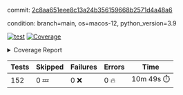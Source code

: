 commit: [2c8aa651eee8c13a24b356159668b2571d4a48a6](https://github.com/rcmdnk/homebrew-file/tree/2c8aa651eee8c13a24b356159668b2571d4a48a6)

condition: branch=main, os=macos-12, python_version=3.9

[![test](https://github.com/rcmdnk/homebrew-file/actions/workflows/test.yml/badge.svg)](https://github.com/rcmdnk/homebrew-file/actions/runs/6152433451)
<a href="https://github.com/rcmdnk/homebrew-file/blob/2c8aa651eee8c13a24b356159668b2571d4a48a6/README.md"><img alt="Coverage" src="https://img.shields.io/badge/Coverage-54%25-orange.svg" /></a><details><summary>Coverage Report </summary><table><tr><th>File</th><th>Stmts</th><th>Miss</th><th>Cover</th><th>Missing</th></tr><tbody><tr><td colspan="5"><b>bin</b></td></tr><tr><td>&nbsp; &nbsp;<a href="https://github.com/rcmdnk/homebrew-file/blob/2c8aa651eee8c13a24b356159668b2571d4a48a6/bin/brew-file">brew-file</a></td><td>1884</td><td>861</td><td>54%</td><td><a href="https://github.com/rcmdnk/homebrew-file/blob/2c8aa651eee8c13a24b356159668b2571d4a48a6/bin/brew-file#L43-L58">43&ndash;58</a>, <a href="https://github.com/rcmdnk/homebrew-file/blob/2c8aa651eee8c13a24b356159668b2571d4a48a6/bin/brew-file#L63-L65">63&ndash;65</a>, <a href="https://github.com/rcmdnk/homebrew-file/blob/2c8aa651eee8c13a24b356159668b2571d4a48a6/bin/brew-file#L158">158</a>, <a href="https://github.com/rcmdnk/homebrew-file/blob/2c8aa651eee8c13a24b356159668b2571d4a48a6/bin/brew-file#L273">273</a>, <a href="https://github.com/rcmdnk/homebrew-file/blob/2c8aa651eee8c13a24b356159668b2571d4a48a6/bin/brew-file#L292">292</a>, <a href="https://github.com/rcmdnk/homebrew-file/blob/2c8aa651eee8c13a24b356159668b2571d4a48a6/bin/brew-file#L357">357</a>, <a href="https://github.com/rcmdnk/homebrew-file/blob/2c8aa651eee8c13a24b356159668b2571d4a48a6/bin/brew-file#L360-L363">360&ndash;363</a>, <a href="https://github.com/rcmdnk/homebrew-file/blob/2c8aa651eee8c13a24b356159668b2571d4a48a6/bin/brew-file#L377-L382">377&ndash;382</a>, <a href="https://github.com/rcmdnk/homebrew-file/blob/2c8aa651eee8c13a24b356159668b2571d4a48a6/bin/brew-file#L420-L425">420&ndash;425</a>, <a href="https://github.com/rcmdnk/homebrew-file/blob/2c8aa651eee8c13a24b356159668b2571d4a48a6/bin/brew-file#L437">437</a>, <a href="https://github.com/rcmdnk/homebrew-file/blob/2c8aa651eee8c13a24b356159668b2571d4a48a6/bin/brew-file#L440">440</a>, <a href="https://github.com/rcmdnk/homebrew-file/blob/2c8aa651eee8c13a24b356159668b2571d4a48a6/bin/brew-file#L645">645</a>, <a href="https://github.com/rcmdnk/homebrew-file/blob/2c8aa651eee8c13a24b356159668b2571d4a48a6/bin/brew-file#L647">647</a>, <a href="https://github.com/rcmdnk/homebrew-file/blob/2c8aa651eee8c13a24b356159668b2571d4a48a6/bin/brew-file#L649">649</a>, <a href="https://github.com/rcmdnk/homebrew-file/blob/2c8aa651eee8c13a24b356159668b2571d4a48a6/bin/brew-file#L666-L670">666&ndash;670</a>, <a href="https://github.com/rcmdnk/homebrew-file/blob/2c8aa651eee8c13a24b356159668b2571d4a48a6/bin/brew-file#L683-L688">683&ndash;688</a>, <a href="https://github.com/rcmdnk/homebrew-file/blob/2c8aa651eee8c13a24b356159668b2571d4a48a6/bin/brew-file#L698">698</a>, <a href="https://github.com/rcmdnk/homebrew-file/blob/2c8aa651eee8c13a24b356159668b2571d4a48a6/bin/brew-file#L714">714</a>, <a href="https://github.com/rcmdnk/homebrew-file/blob/2c8aa651eee8c13a24b356159668b2571d4a48a6/bin/brew-file#L718-L722">718&ndash;722</a>, <a href="https://github.com/rcmdnk/homebrew-file/blob/2c8aa651eee8c13a24b356159668b2571d4a48a6/bin/brew-file#L740-L754">740&ndash;754</a>, <a href="https://github.com/rcmdnk/homebrew-file/blob/2c8aa651eee8c13a24b356159668b2571d4a48a6/bin/brew-file#L847-L862">847&ndash;862</a>, <a href="https://github.com/rcmdnk/homebrew-file/blob/2c8aa651eee8c13a24b356159668b2571d4a48a6/bin/brew-file#L890">890</a>, <a href="https://github.com/rcmdnk/homebrew-file/blob/2c8aa651eee8c13a24b356159668b2571d4a48a6/bin/brew-file#L901-L902">901&ndash;902</a>, <a href="https://github.com/rcmdnk/homebrew-file/blob/2c8aa651eee8c13a24b356159668b2571d4a48a6/bin/brew-file#L910">910</a>, <a href="https://github.com/rcmdnk/homebrew-file/blob/2c8aa651eee8c13a24b356159668b2571d4a48a6/bin/brew-file#L923-L928">923&ndash;928</a>, <a href="https://github.com/rcmdnk/homebrew-file/blob/2c8aa651eee8c13a24b356159668b2571d4a48a6/bin/brew-file#L932-L934">932&ndash;934</a>, <a href="https://github.com/rcmdnk/homebrew-file/blob/2c8aa651eee8c13a24b356159668b2571d4a48a6/bin/brew-file#L938-L941">938&ndash;941</a>, <a href="https://github.com/rcmdnk/homebrew-file/blob/2c8aa651eee8c13a24b356159668b2571d4a48a6/bin/brew-file#L1034-L1036">1034&ndash;1036</a>, <a href="https://github.com/rcmdnk/homebrew-file/blob/2c8aa651eee8c13a24b356159668b2571d4a48a6/bin/brew-file#L1039">1039</a>, <a href="https://github.com/rcmdnk/homebrew-file/blob/2c8aa651eee8c13a24b356159668b2571d4a48a6/bin/brew-file#L1045">1045</a>, <a href="https://github.com/rcmdnk/homebrew-file/blob/2c8aa651eee8c13a24b356159668b2571d4a48a6/bin/brew-file#L1065-L1068">1065&ndash;1068</a>, <a href="https://github.com/rcmdnk/homebrew-file/blob/2c8aa651eee8c13a24b356159668b2571d4a48a6/bin/brew-file#L1130">1130</a>, <a href="https://github.com/rcmdnk/homebrew-file/blob/2c8aa651eee8c13a24b356159668b2571d4a48a6/bin/brew-file#L1159">1159</a>, <a href="https://github.com/rcmdnk/homebrew-file/blob/2c8aa651eee8c13a24b356159668b2571d4a48a6/bin/brew-file#L1192">1192</a>, <a href="https://github.com/rcmdnk/homebrew-file/blob/2c8aa651eee8c13a24b356159668b2571d4a48a6/bin/brew-file#L1195">1195</a>, <a href="https://github.com/rcmdnk/homebrew-file/blob/2c8aa651eee8c13a24b356159668b2571d4a48a6/bin/brew-file#L1207">1207</a>, <a href="https://github.com/rcmdnk/homebrew-file/blob/2c8aa651eee8c13a24b356159668b2571d4a48a6/bin/brew-file#L1209">1209</a>, <a href="https://github.com/rcmdnk/homebrew-file/blob/2c8aa651eee8c13a24b356159668b2571d4a48a6/bin/brew-file#L1240">1240</a>, <a href="https://github.com/rcmdnk/homebrew-file/blob/2c8aa651eee8c13a24b356159668b2571d4a48a6/bin/brew-file#L1244">1244</a>, <a href="https://github.com/rcmdnk/homebrew-file/blob/2c8aa651eee8c13a24b356159668b2571d4a48a6/bin/brew-file#L1248-L1251">1248&ndash;1251</a>, <a href="https://github.com/rcmdnk/homebrew-file/blob/2c8aa651eee8c13a24b356159668b2571d4a48a6/bin/brew-file#L1253-L1256">1253&ndash;1256</a>, <a href="https://github.com/rcmdnk/homebrew-file/blob/2c8aa651eee8c13a24b356159668b2571d4a48a6/bin/brew-file#L1285-L1299">1285&ndash;1299</a>, <a href="https://github.com/rcmdnk/homebrew-file/blob/2c8aa651eee8c13a24b356159668b2571d4a48a6/bin/brew-file#L1304-L1307">1304&ndash;1307</a>, <a href="https://github.com/rcmdnk/homebrew-file/blob/2c8aa651eee8c13a24b356159668b2571d4a48a6/bin/brew-file#L1310-L1316">1310&ndash;1316</a>, <a href="https://github.com/rcmdnk/homebrew-file/blob/2c8aa651eee8c13a24b356159668b2571d4a48a6/bin/brew-file#L1321">1321</a>, <a href="https://github.com/rcmdnk/homebrew-file/blob/2c8aa651eee8c13a24b356159668b2571d4a48a6/bin/brew-file#L1329">1329</a>, <a href="https://github.com/rcmdnk/homebrew-file/blob/2c8aa651eee8c13a24b356159668b2571d4a48a6/bin/brew-file#L1335-L1340">1335&ndash;1340</a>, <a href="https://github.com/rcmdnk/homebrew-file/blob/2c8aa651eee8c13a24b356159668b2571d4a48a6/bin/brew-file#L1351-L1373">1351&ndash;1373</a>, <a href="https://github.com/rcmdnk/homebrew-file/blob/2c8aa651eee8c13a24b356159668b2571d4a48a6/bin/brew-file#L1401">1401</a>, <a href="https://github.com/rcmdnk/homebrew-file/blob/2c8aa651eee8c13a24b356159668b2571d4a48a6/bin/brew-file#L1417-L1424">1417&ndash;1424</a>, <a href="https://github.com/rcmdnk/homebrew-file/blob/2c8aa651eee8c13a24b356159668b2571d4a48a6/bin/brew-file#L1429-L1445">1429&ndash;1445</a>, <a href="https://github.com/rcmdnk/homebrew-file/blob/2c8aa651eee8c13a24b356159668b2571d4a48a6/bin/brew-file#L1450-L1454">1450&ndash;1454</a>, <a href="https://github.com/rcmdnk/homebrew-file/blob/2c8aa651eee8c13a24b356159668b2571d4a48a6/bin/brew-file#L1468-L1515">1468&ndash;1515</a>, <a href="https://github.com/rcmdnk/homebrew-file/blob/2c8aa651eee8c13a24b356159668b2571d4a48a6/bin/brew-file#L1518-L1549">1518&ndash;1549</a>, <a href="https://github.com/rcmdnk/homebrew-file/blob/2c8aa651eee8c13a24b356159668b2571d4a48a6/bin/brew-file#L1554-L1588">1554&ndash;1588</a>, <a href="https://github.com/rcmdnk/homebrew-file/blob/2c8aa651eee8c13a24b356159668b2571d4a48a6/bin/brew-file#L1593-L1674">1593&ndash;1674</a>, <a href="https://github.com/rcmdnk/homebrew-file/blob/2c8aa651eee8c13a24b356159668b2571d4a48a6/bin/brew-file#L1677-L1686">1677&ndash;1686</a>, <a href="https://github.com/rcmdnk/homebrew-file/blob/2c8aa651eee8c13a24b356159668b2571d4a48a6/bin/brew-file#L1699">1699</a>, <a href="https://github.com/rcmdnk/homebrew-file/blob/2c8aa651eee8c13a24b356159668b2571d4a48a6/bin/brew-file#L1704">1704</a>, <a href="https://github.com/rcmdnk/homebrew-file/blob/2c8aa651eee8c13a24b356159668b2571d4a48a6/bin/brew-file#L1709-L1748">1709&ndash;1748</a>, <a href="https://github.com/rcmdnk/homebrew-file/blob/2c8aa651eee8c13a24b356159668b2571d4a48a6/bin/brew-file#L1752-L1861">1752&ndash;1861</a>, <a href="https://github.com/rcmdnk/homebrew-file/blob/2c8aa651eee8c13a24b356159668b2571d4a48a6/bin/brew-file#L1871-L1883">1871&ndash;1883</a>, <a href="https://github.com/rcmdnk/homebrew-file/blob/2c8aa651eee8c13a24b356159668b2571d4a48a6/bin/brew-file#L1887">1887</a>, <a href="https://github.com/rcmdnk/homebrew-file/blob/2c8aa651eee8c13a24b356159668b2571d4a48a6/bin/brew-file#L1896-L1976">1896&ndash;1976</a>, <a href="https://github.com/rcmdnk/homebrew-file/blob/2c8aa651eee8c13a24b356159668b2571d4a48a6/bin/brew-file#L1984-L2029">1984&ndash;2029</a>, <a href="https://github.com/rcmdnk/homebrew-file/blob/2c8aa651eee8c13a24b356159668b2571d4a48a6/bin/brew-file#L2032-L2039">2032&ndash;2039</a>, <a href="https://github.com/rcmdnk/homebrew-file/blob/2c8aa651eee8c13a24b356159668b2571d4a48a6/bin/brew-file#L2043-L2044">2043&ndash;2044</a>, <a href="https://github.com/rcmdnk/homebrew-file/blob/2c8aa651eee8c13a24b356159668b2571d4a48a6/bin/brew-file#L2049-L2093">2049&ndash;2093</a>, <a href="https://github.com/rcmdnk/homebrew-file/blob/2c8aa651eee8c13a24b356159668b2571d4a48a6/bin/brew-file#L2102-L2138">2102&ndash;2138</a>, <a href="https://github.com/rcmdnk/homebrew-file/blob/2c8aa651eee8c13a24b356159668b2571d4a48a6/bin/brew-file#L2141-L2147">2141&ndash;2147</a>, <a href="https://github.com/rcmdnk/homebrew-file/blob/2c8aa651eee8c13a24b356159668b2571d4a48a6/bin/brew-file#L2151-L2159">2151&ndash;2159</a>, <a href="https://github.com/rcmdnk/homebrew-file/blob/2c8aa651eee8c13a24b356159668b2571d4a48a6/bin/brew-file#L2181-L2182">2181&ndash;2182</a>, <a href="https://github.com/rcmdnk/homebrew-file/blob/2c8aa651eee8c13a24b356159668b2571d4a48a6/bin/brew-file#L2186">2186</a>, <a href="https://github.com/rcmdnk/homebrew-file/blob/2c8aa651eee8c13a24b356159668b2571d4a48a6/bin/brew-file#L2197-L2198">2197&ndash;2198</a>, <a href="https://github.com/rcmdnk/homebrew-file/blob/2c8aa651eee8c13a24b356159668b2571d4a48a6/bin/brew-file#L2208-L2377">2208&ndash;2377</a>, <a href="https://github.com/rcmdnk/homebrew-file/blob/2c8aa651eee8c13a24b356159668b2571d4a48a6/bin/brew-file#L2383-L2538">2383&ndash;2538</a>, <a href="https://github.com/rcmdnk/homebrew-file/blob/2c8aa651eee8c13a24b356159668b2571d4a48a6/bin/brew-file#L2566">2566</a>, <a href="https://github.com/rcmdnk/homebrew-file/blob/2c8aa651eee8c13a24b356159668b2571d4a48a6/bin/brew-file#L2591">2591</a>, <a href="https://github.com/rcmdnk/homebrew-file/blob/2c8aa651eee8c13a24b356159668b2571d4a48a6/bin/brew-file#L2668">2668</a>, <a href="https://github.com/rcmdnk/homebrew-file/blob/2c8aa651eee8c13a24b356159668b2571d4a48a6/bin/brew-file#L2673-L2684">2673&ndash;2684</a>, <a href="https://github.com/rcmdnk/homebrew-file/blob/2c8aa651eee8c13a24b356159668b2571d4a48a6/bin/brew-file#L2708-L2716">2708&ndash;2716</a>, <a href="https://github.com/rcmdnk/homebrew-file/blob/2c8aa651eee8c13a24b356159668b2571d4a48a6/bin/brew-file#L2733">2733</a>, <a href="https://github.com/rcmdnk/homebrew-file/blob/2c8aa651eee8c13a24b356159668b2571d4a48a6/bin/brew-file#L2739">2739</a>, <a href="https://github.com/rcmdnk/homebrew-file/blob/2c8aa651eee8c13a24b356159668b2571d4a48a6/bin/brew-file#L2751">2751</a>, <a href="https://github.com/rcmdnk/homebrew-file/blob/2c8aa651eee8c13a24b356159668b2571d4a48a6/bin/brew-file#L2767">2767</a>, <a href="https://github.com/rcmdnk/homebrew-file/blob/2c8aa651eee8c13a24b356159668b2571d4a48a6/bin/brew-file#L2779">2779</a>, <a href="https://github.com/rcmdnk/homebrew-file/blob/2c8aa651eee8c13a24b356159668b2571d4a48a6/bin/brew-file#L2781-L2785">2781&ndash;2785</a>, <a href="https://github.com/rcmdnk/homebrew-file/blob/2c8aa651eee8c13a24b356159668b2571d4a48a6/bin/brew-file#L2789-L2792">2789&ndash;2792</a>, <a href="https://github.com/rcmdnk/homebrew-file/blob/2c8aa651eee8c13a24b356159668b2571d4a48a6/bin/brew-file#L2795-L2798">2795&ndash;2798</a>, <a href="https://github.com/rcmdnk/homebrew-file/blob/2c8aa651eee8c13a24b356159668b2571d4a48a6/bin/brew-file#L2801-L2809">2801&ndash;2809</a>, <a href="https://github.com/rcmdnk/homebrew-file/blob/2c8aa651eee8c13a24b356159668b2571d4a48a6/bin/brew-file#L2838-L2845">2838&ndash;2845</a>, <a href="https://github.com/rcmdnk/homebrew-file/blob/2c8aa651eee8c13a24b356159668b2571d4a48a6/bin/brew-file#L2856-L2863">2856&ndash;2863</a>, <a href="https://github.com/rcmdnk/homebrew-file/blob/2c8aa651eee8c13a24b356159668b2571d4a48a6/bin/brew-file#L2944-L2946">2944&ndash;2946</a>, <a href="https://github.com/rcmdnk/homebrew-file/blob/2c8aa651eee8c13a24b356159668b2571d4a48a6/bin/brew-file#L2967">2967</a>, <a href="https://github.com/rcmdnk/homebrew-file/blob/2c8aa651eee8c13a24b356159668b2571d4a48a6/bin/brew-file#L2973">2973</a>, <a href="https://github.com/rcmdnk/homebrew-file/blob/2c8aa651eee8c13a24b356159668b2571d4a48a6/bin/brew-file#L2984-L3596">2984&ndash;3596</a>, <a href="https://github.com/rcmdnk/homebrew-file/blob/2c8aa651eee8c13a24b356159668b2571d4a48a6/bin/brew-file#L3600">3600</a></td></tr><tr><td><b>TOTAL</b></td><td><b>1884</b></td><td><b>861</b></td><td><b>54%</b></td><td>&nbsp;</td></tr></tbody></table></details>

| Tests | Skipped | Failures | Errors | Time |
| ----- | ------- | -------- | -------- | ------------------ |
| 152 | 0 :zzz: | 0 :x: | 0 :fire: | 10m 49s :stopwatch: |

